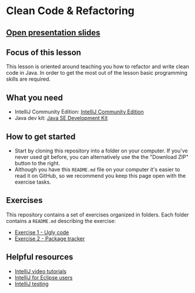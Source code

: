 # Clean Code & Refactoring

## [Open presentation slides](https://docs.google.com/presentation/d/1E53FHXGFH7p929PJPCSUwT-rF0yTP_XIR6ppxaVcHrM/edit?usp=sharing)

## Focus of this lesson
This lesson is oriented around teaching you how to refactor and write clean code in Java. In order to get the most out of the lesson basic programming skills are required.

## What you need
- IntelliJ Community Edition: [IntelliJ Community Edition](https://www.jetbrains.com/idea/download/)
- Java dev kit: [Java SE Development Kit](http://www.oracle.com/technetwork/java/javase/downloads/jdk8-downloads-2133151.html)

## How to get started

* Start by cloning this repository into a folder on your computer. If you've never used git before, you can alternatively use the the "Download ZIP" button to the right.
* Although you have this `README.md` file on your computer it's easier to read it on GitHub, so we recommend you keep this page open with the exercise tasks.

## Exercises
This repository contains a set of exercises organized in folders. Each folder contains a `README.md` describing the exercise:

- [Exercise 1 - Ugly code](exercise1-uglycode/)
- [Exercise 2 - Package tracker](exercise2-package-tracker/)

## Helpful resources
- [IntelliJ video tutorials](https://www.jetbrains.com/idea/documentation/)
- [IntelliJ for Eclipse users](https://www.jetbrains.com/help/idea/2016.3/eclipse.html)
- [IntelliJ testing](https://www.jetbrains.com/help/idea/2016.3/testing.html)
